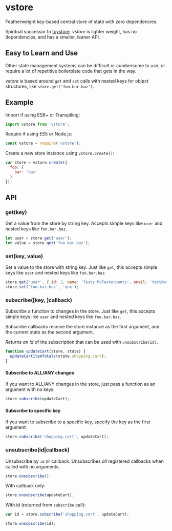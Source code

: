 # vstore

Featherweight key-based central store of state with zero dependencies.

Spiritual successor to [toystore](https://github.com/vlucas/toystore). *vstore*
is lighter weight, has no dependencies, and has a smaller, leaner API.

## Easy to Learn and Use

Other state management systems can be difficult or cumbersome to use, or
require a lot of repetitive boilerplate code that gets in the way.

*vstore* is based around `get` and `set` calls with nested keys for object
structures, like `store.get('foo.bar.baz')`.

## Example

Import if using ES6+ or Transpiling:
```js
import vstore from 'vstore';
```

Require if using ES5 or Node.js:
```js
const vstore = require('vstore');
```

Create a new store instance using `vstore.create()`:
```js
var store = vstore.create({
  foo: {
    bar: 'baz'
  }
});
```

## API

### get(key)

Get a value from the store by string key. Accepts simple keys like `user` and
nested keys like `foo.bar.baz`.

```js
let user = store.get('user');
let value = store.get('foo.bar.baz');
```

### set(key, value)

Set a value to the store with string key. Just like `get`, this accepts simple
keys like `user` and nested keys like `foo.bar.baz`.

```js
store.get('user', { id: 2, name: 'Testy McTesterpants', email: 'test@example.com' });
store.set('foo.bar.baz', 'qux');
```

### subscribe([key, ]callback)

Subscribe a function to changes in the store. Just like `get`, this accepts
simple keys like `user` and nested keys like `foo.bar.baz`.

Subscribe callbacks receive the store instance as the first argument, and the
current state as the second argument.

*Returns an id* of the subscription that can be used with `unsubscribe(id)`.

```js
function updateCart(store, state) {
  updateCartItemTotals(state.shopping.cart);
}
```

#### Subscribe to ALL/ANY changes

If you want to ALL/ANY changes in the store, just pass a function as an
argument with no keys:

```js
store.subscribe(updateCart);
```

#### Subscribe to specific key

If you want to subscribe to a specific key, specify the key as the first argument:

```js
store.subscribe('shopping.cart', updateCart);
```

### unsubscribe(id|callback)

Unsubscribe by `id` or callback. Unsubscribes *all* registered callbacks when
called with no arguments.

```js
store.unsubscribe();
```

With callback only:
```js
store.unsubscribe(updateCart);
```

With id (returned from `subscribe` call):
```js
var id = store.subscribe('shopping.cart', updateCart);

store.unsubscribe(id);
```
